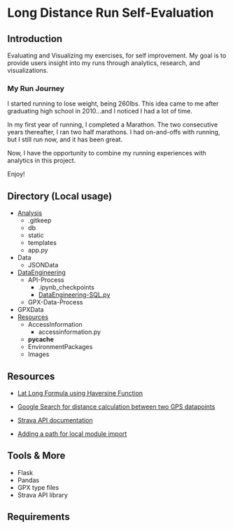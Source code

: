 # Long Distance Run Self-Evaluation

## Introduction

Evaluating and Visualizing my exercises, for self improvement. My goal is to provide users insight into my runs through analytics, research, and visualizations. 

### My Run Journey

I started running to lose weight, being 260lbs. This idea came to me after graduating high school in 2010...and I noticed I had a lot of time.

In my first year of running, I completed a Marathon. The two consecutive years thereafter, I ran two half marathons. I had on-and-offs with running, but I still run now, and  it has been great. 

Now, I have the opportunity to combine my running experiences with analytics in this project.

Enjoy!


## Directory (Local usage)

* [Analysis](Analysis)
    * .gitkeep
    * db
    * static
    * templates
    * app.py
* Data
    * JSONData
* [DataEngineering](DataEngineering)
    * API-Process
        * .ipynb_checkpoints
        * [DataEngineering-SQL.py](DataEngineering/DataEngineering-SQL.py)
    * GPX-Data-Process
* GPXData
* [Resources](Resources)
    * AccessInformation
        * accessinformation.py
    * __pycache__
    * EnvironmentPackages
    * Images


## Resources

* [Lat Long Formula using Haversine Function](https://www.movable-type.co.uk/scripts/latlong.html)
* [Google Search for distance calculation between two GPS datapoints](https://www.google.com/search?ei=-SgeW5_JCpHK8AOOyKHICw&q=distance+between+two+longitude+and+latitude+points+in+miles&oq=distance+between+two+longitude+and+latitude+points+in+miles&gs_l=psy-ab.3..0i22i30k1l2.1352.2675.0.2771.9.9.0.0.0.0.125.652.6j1.7.0....0...1.1.64.psy-ab..2.7.650...0.0.jzsu6FyOlW4)

* [Strava API documentation](https://pythonhosted.org/stravalib/api.html#module-stravalib.model)

* [Adding a path for local module import](https://askubuntu.com/questions/470982/how-to-add-a-python-module-to-syspath/471168)

## Tools & More

* Flask
* Pandas
* GPX type files
* Strava API library 
## Requirements